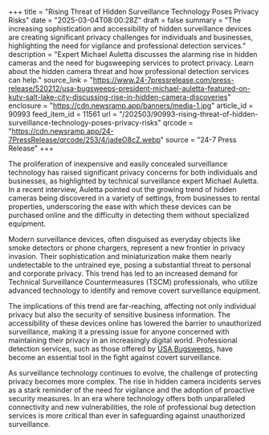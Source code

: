 +++
title = "Rising Threat of Hidden Surveillance Technology Poses Privacy Risks"
date = "2025-03-04T08:00:28Z"
draft = false
summary = "The increasing sophistication and accessibility of hidden surveillance devices are creating significant privacy challenges for individuals and businesses, highlighting the need for vigilance and professional detection services."
description = "Expert Michael Auletta discusses the alarming rise in hidden cameras and the need for bugsweeping services to protect privacy. Learn about the hidden camera threat and how professional detection services can help."
source_link = "https://www.24-7pressrelease.com/press-release/520212/usa-bugsweeps-president-michael-auletta-featured-on-kutv-salt-lake-city-discussing-rise-in-hidden-camera-discoveries"
enclosure = "https://cdn.newsramp.app/banners/media-1.jpg"
article_id = 90993
feed_item_id = 11561
url = "/202503/90993-rising-threat-of-hidden-surveillance-technology-poses-privacy-risks"
qrcode = "https://cdn.newsramp.app/24-7PressRelease/qrcode/253/4/jadeO8cZ.webp"
source = "24-7 Press Release"
+++

<p>The proliferation of inexpensive and easily concealed surveillance technology has raised significant privacy concerns for both individuals and businesses, as highlighted by technical surveillance expert Michael Auletta. In a recent interview, Auletta pointed out the growing trend of hidden cameras being discovered in a variety of settings, from businesses to rental properties, underscoring the ease with which these devices can be purchased online and the difficulty in detecting them without specialized equipment.</p><p>Modern surveillance devices, often disguised as everyday objects like smoke detectors or phone chargers, represent a new frontier in privacy invasion. Their sophistication and miniaturization make them nearly undetectable to the untrained eye, posing a substantial threat to personal and corporate privacy. This trend has led to an increased demand for Technical Surveillance Countermeasures (TSCM) professionals, who utilize advanced technology to identify and remove covert surveillance equipment.</p><p>The implications of this trend are far-reaching, affecting not only individual privacy but also the security of sensitive business information. The accessibility of these devices online has lowered the barrier to unauthorized surveillance, making it a pressing issue for anyone concerned with maintaining their privacy in an increasingly digital world. Professional detection services, such as those offered by <a href='https://www.usabugsweeps.com' rel='nofollow' target='_blank'>USA Bugsweeps</a>, have become an essential tool in the fight against covert surveillance.</p><p>As surveillance technology continues to evolve, the challenge of protecting privacy becomes more complex. The rise in hidden camera incidents serves as a stark reminder of the need for vigilance and the adoption of proactive security measures. In an era where technology offers both unparalleled connectivity and new vulnerabilities, the role of professional bug detection services is more critical than ever in safeguarding against unauthorized surveillance.</p>